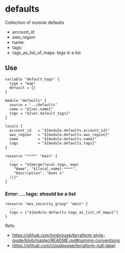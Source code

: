 # defaults
Collection of module defaults

- account_id
- aws_region
- name:
- tags: 
- tags_as_list_of_maps: tags in a list

## Use
```hcl-terraform
variable "default_tags" {
  type = "map"
  default = {}
}

module "defaults" {
  source = "../defaults"
  name = "${var.name}"
  tags = "${var.default_tags}"
}

locals {
  account_id   = "${module.defaults.account_id}"
  aws_region   = "${module.defaults.aws_region}"
  name         = "${module.defaults.name}"
  tags         = "${module.defaults.tags}"
}

resource "****" "main" {
  ...
  tags = "${merge(local.tags, map(
    "Name", "${local.name}-****",
    "Description", "Does x"
  ))}"
}

```

### Error: ... tags: should be a list
```hcl-terraform
resource "aws_security_group" "main" {
  ...
  tags = ["${module.defaults.tags_as_list_of_maps}"]
}

```

Refs:
- https://github.com/jonbrouse/terraform-style-guide/blob/master/README.md#naming-conventions
- https://github.com/cloudposse/terraform-null-label



